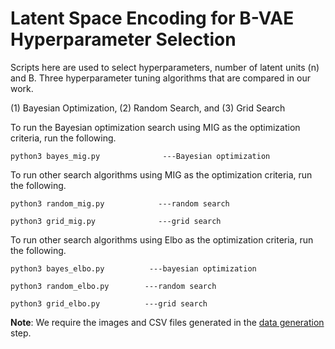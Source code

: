 # Latent Space Encoding for B-VAE Hyperparameter Selection

Scripts here are used to select hyperparameters, number of latent units (n) and B. Three hyperparameter tuning algorithms that are compared in our work.

(1) Bayesian Optimization, (2) Random Search, and (3) Grid Search

To run the Bayesian optimization search using MIG as the optimization criteria, run the following. 

```
python3 bayes_mig.py              ---Bayesian optimization
```

To run other search algorithms using MIG as the optimization criteria, run the following.

```
python3 random_mig.py            ---random search

python3 grid_mig.py              ---grid search
```

To run other search algorithms using Elbo as the optimization criteria, run the following.

```
python3 bayes_elbo.py          ---bayesian optimization

python3 random_elbo.py        ---random search

python3 grid_elbo.py          ---grid search

```

**Note**: We require the images and CSV files generated in the [data generation]() step.  
